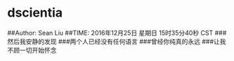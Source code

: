 # dscientia
##Author: Sean Liu
##TIME: 2016年12月25日 星期日 15时35分40秒 CST
###然后我安静的发现
###两个人已经没有任何语言
###曾经你纯真的永远
###让我不顾一切开始怀念
